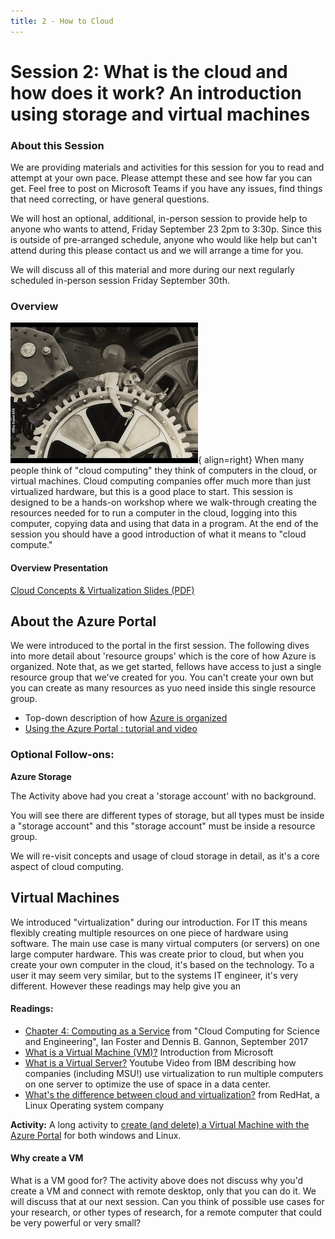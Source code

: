 ```yaml
---
title: 2 - How to Cloud
---
```


# Session 2: What is the cloud and how does it work?  An introduction using storage and virtual machines

### About this Session

We are providing materials and activities for this session for you to read and attempt at your own pace.   Please attempt these and see how far you can get.   Feel free to post on Microsoft Teams if you have any issues, find things that need correcting, or have general questions.   

We will host an optional, additional, in-person session to provide help to anyone who wants to attend, Friday September 23 2pm to 3:30p.  Since this is outside of pre-arranged schedule, anyone who would like help but can't attend during this please contact us and we will arrange a time for you.   

We will discuss all of this material and more during our next regularly scheduled in-person session Friday September 30th. 

### Overview

![Chaplin still from Modern Times 1936](../img/chaplin_clockworks.jpg){ align=right} When many people think of "cloud computing" they think of computers in the cloud, or virtual machines.   Cloud computing companies offer much more than just virtualized hardware, but this is a good place to start.   This session is designed to be a hands-on workshop where we walk-through creating the resources needed for to run a computer in the cloud, logging into this computer, copying data and using that data in a program.    At the end of the session you should have a good introduction of what it means to "cloud compute."

#### Overview Presentation

[Cloud Concepts & Virtualization Slides (PDF)](topics/CCF-session-2-how-to-cloud-slides.pdf)
 

## About the Azure Portal

We were introduced to the portal in the first session.   The following dives into more detail about 'resource groups' which is the core of how Azure is organized.  Note that, as we get started, fellows have access to just a single resource group that we've created for you.  You can't create your own but you can create as many resources as yuo need inside this single resource group.  


 - Top-down description of how [Azure is organized](azure_organization.md)
 - [Using the Azure Portal : tutorial and video](azure_portal_walkthrough.md)

### Optional Follow-ons: 

**Azure Storage**

The Activity above had you creat a 'storage account' with no background.  

You will see there are different types of storage, but all types must be inside a "storage account" and this "storage account" must be inside a resource group.  

We will re-visit concepts and usage of cloud storage in detail, as it's a core aspect of cloud computing.    

## Virtual Machines
 
We introduced "virtualization" during our introduction.  For IT this means flexibly creating multiple resources on one piece of hardware using software.  The main use case is many virtual computers (or servers) on one large computer hardware.   This was create prior to cloud, but when you create your own computer in the cloud, it's based on the technology.  To a user it may seem very similar, but to the systems IT engineer, it's very different.     However these readings may help give you an 

#### Readings:

- [Chapter 4: Computing as a Service](https://s3.us-east-2.amazonaws.com/a-book/computing.html) from "Cloud Computing for Science and Engineering", Ian Foster and Dennis B. Gannon, September 2017
- [What is a Virtual Machine (VM)?](https://azure.microsoft.com/en-us/overview/what-is-a-virtual-machine/)  Introduction from Microsoft
- [What is a Virtual Server?](https://www.youtube.com/watch?v=42fwh_1KP_o) Youtube Video from 
IBM describing how companies (including MSU!) use virtualization to run multiple computers on one server to optimize the use of space in a data center. 
- [What's the difference between cloud and virtualization?](https://www.redhat.com/en/topics/cloud-computing/cloud-vs-virtualization) from RedHat, a Linux Operating system company

**Activity:** A long activity to [create (and delete) a Virtual Machine with the Azure Portal](azure_vm_walkthrough.md) for both windows and Linux. 


#### Why create a VM

What is a VM good for?   The activity above does not discuss why you'd create a VM and connect with remote desktop, only that you can do it.   We will discuss that at our next session.  Can you think of possible use cases for your research, or other types of research, for a remote computer that could be very powerful or very small?



<!-- note: move costs, service levels and other things to a later session -->

<!-- 

  - [The NIST Definition of Cloud Computing](https://nvlpubs.nist.gov/nistpubs/Legacy/SP/nistspecialpublication800-145.pdf)  The framework that most widely used to describe aspects of cloud computing, and categorize cloud sevices. 
  - [Microsoft Reference Architecture: What is Infrastructure as a Service?](https://social.technet.microsoft.com/wiki/contents/articles/4633.microsoft-reference-architecture-what-is-infrastructure-as-a-service.aspx)
  - [Orientation Azure Portal](https://docs.microsoft.com/en-us/azure/azure-portal/azure-portal-overview#getting-around-the-portal)
  
#### Cloud costs (it's own distinct topic)

- [Determining Azure Costs](costs/azure_cloud_cost_basics.md) 
- 
additional topic
[Summary of Cloud Interfaces](intro_to_cloud_interfaces.md)
- -->




